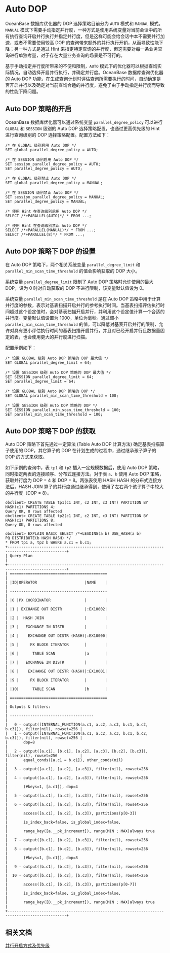 # Auto DOP

OceanBase 数据库优化器的 DOP 选择策略目前分为 `AUTO` 模式和 `MANUAL` 模式。`MANUAL` 模式下需要手动指定并行度，一种方式是使用系统变量对当前会话中的所有执行查询开启并行执行并指定并行度，但是这样可能会给会话中本不需要并行加速，或者不需要使用较高 DOP 的查询带来额外的并行执行开销，从而导致性能下降；另一种方式是通过 Hint 来指定特定查询的并行度，但这需要对每一条业务查询进行单独考量，对于存在大量业务查询的场景是不可行的。

基于手动指定并行度所带来的不便和限制，`AUTO` 模式下的优化器可以根据查询实际情况，自动选择开启并行执行，并确定并行度。OceanBase 数据库查询优化器的 Auto DOP 功能，在生成查询计划时评估查询所需要执行的时间，自动确定是否开启并行以及确定对当前查询合适的并行度，避免了由于手动指定并行度而导致的性能下降问题。

## Auto DOP 策略的开启

OceanBase 数据库优化器可以通过系统变量 `parallel_degree_policy` 可以进行 `GLOBAL` 和 `SESSION` 级别的 Auto DOP 选择策略配置，也通过更高优先级的 Hint 进行查询级别的 DOP 选择策略配置。配置方法如下：

```shell
/* 在 GLOBAL 级别启用 Auto DOP */
SET global parallel_degree_policy = AUTO;

/* 在 SESSION 级别启用 Auto DOP */
SET session parallel_degree_policy = AUTO;
SET parallel_degree_policy = AUTO;

/* 在 GLOBAL 级别禁止 Auto DOP */
SET global parallel_degree_policy = MANUAL;

/* 在 SESSION 级别禁止 Auto DOP */
SET session parallel_degree_policy = MANUAL;
SET parallel_degree_policy = MANUAL;

/* 使用 Hint 在查询级别启用 Auto DOP */
SELECT /*+PARALLEL(AUTO)*/ * FROM ...;

/* 使用 Hint 在查询级别禁止 Auto DOP */
SELECT /*+PARALLEL(MANUAL)*/ * FROM ...;
SELECT /*+PARALLEL(8)*/ * FROM ...;
```

## Auto DOP 策略下 DOP 的设置

在 Auto DOP 策略下，两个相关系统变量 `parallel_degree_limit` 和 `parallel_min_scan_time_threshold` 的值会影响获取的 DOP 大小。

系统变量 `parallel_degree_limit` 限制了 Auto DOP 策略时允许使用的最大 DOP，设为 0 时对自动获取的 DOP 不进行限制，该变量默认值设为 0。

系统变量 `parallel_min_scan_time_threshold` 是在 Auto DOP 策略中用于计算并行度的参数，表示对基表扫描开启并行的参考执行时间。当基表扫描评估执行时间超过这个设定值时，会对基表扫描开启并行，并利用这个设定值计算一个合适的并行度。变量默认值设置为 1000，单位为毫秒。通过调小 `parallel_min_scan_time_threshold` 的值，可以降低对基表开启并行的限制，允许对具有更小评估执行时间的基表扫描开启并行，并且对已经开启并行且数据量固定的表，也会使用更大的并行度进行扫描。

配置示例如下：

```shell
/* 设置 GLOBAL 级别 Auto DOP 策略的 DOP 最大值 */
SET GLOBAL parallel_degree_limit = 64;

/* 设置 SESSION 级别 Auto DOP 策略的 DOP 最大值 */
SET SESSION parallel_degree_limit = 64;
SET parallel_degree_limit = 64;

/* 设置 GLOBAL 级别 Auto DOP 策略的 DOP */
SET GLOBAL parallel_min_scan_time_threshold = 100;

/* 设置 SESSION 级别 Auto DOP 策略的 DOP */
SET SESSION parallel_min_scan_time_threshold = 100;
SET parallel_min_scan_time_threshold = 100;
```

## Auto DOP 策略下 DOP 的获取

Auto DOP 策略下首先通过一定算法 (Table Auto DOP 计算方法) 确定基表扫描算子使用的 DOP，其它算子的 DOP 在计划生成的过程中，通过继承孩子算子的 DOP 的方式来获取。

如下示例的查询中，表 `tp1` 和 `tp2` 插入一定规模数据后，使用 Auto DOP 策略，同时指定两表的连接顺序、分布式连接方法。对于表 `a`、`b` 使用 Auto DOP 策略，获取并行度为 DOP = 4 和 DOP = 8。两张表使用 HASH HASH 的分布式连接方法后，HASH JOIN 算子的并行度通过继承得到，使用了左右两个孩子算子中较大的并行度（DOP = 8）。

```shell
obclient> CREATE TABLE tp1(c1 INT, c2 INT, c3 INT) PARTITION BY HASH(c1) PARTITIONS 4;
Query OK, 0 rows affected
obclient> CREATE TABLE tp2(c1 INT, c2 INT, c3 INT) PARTITION BY HASH(c1) PARTITIONS 8;
Query OK, 0 rows affected

obclient> EXPLAIN BASIC SELECT /*+LEADING(a b) USE_HASH(a b) PQ_DISTRIBUTE(b HASH HASH) */
* FROM tp1 a, tp2 b WHERE a.c1 = b.c1;
+------------------------------------------------------------------------------------------------+
| Query Plan                                                                                     |
+------------------------------------------------------------------------------------------------+
| ===========================================                                                    |
| |ID|OPERATOR                     |NAME    |                                                    |
| -------------------------------------------                                                    |
| |0 |PX COORDINATOR               |        |                                                    |
| |1 | EXCHANGE OUT DISTR          |:EX10002|                                                    |
| |2 |  HASH JOIN                  |        |                                                    |
| |3 |   EXCHANGE IN DISTR         |        |                                                    |
| |4 |    EXCHANGE OUT DISTR (HASH)|:EX10000|                                                    |
| |5 |     PX BLOCK ITERATOR       |        |                                                    |
| |6 |      TABLE SCAN             |a       |                                                    |
| |7 |   EXCHANGE IN DISTR         |        |                                                    |
| |8 |    EXCHANGE OUT DISTR (HASH)|:EX10001|                                                    |
| |9 |     PX BLOCK ITERATOR       |        |                                                    |
| |10|      TABLE SCAN             |b       |                                                    |
| ===========================================                                                    |
| Outputs & filters:                                                                             |
| -------------------------------------                                                          |
|   0 - output([INTERNAL_FUNCTION(a.c1, a.c2, a.c3, b.c1, b.c2, b.c3)]), filter(nil), rowset=256 |
|   1 - output([INTERNAL_FUNCTION(a.c1, a.c2, a.c3, b.c1, b.c2, b.c3)]), filter(nil), rowset=256 |
|       dop=8                                                                                    |
|   2 - output([a.c1], [b.c1], [a.c2], [a.c3], [b.c2], [b.c3]), filter(nil), rowset=256          |
|       equal_conds([a.c1 = b.c1]), other_conds(nil)                                             |
|   3 - output([a.c1], [a.c2], [a.c3]), filter(nil), rowset=256                                  |
|   4 - output([a.c1], [a.c2], [a.c3]), filter(nil), rowset=256                                  |
|       (#keys=1, [a.c1]), dop=4                                                                 |
|   5 - output([a.c1], [a.c2], [a.c3]), filter(nil), rowset=256                                  |
|   6 - output([a.c1], [a.c2], [a.c3]), filter(nil), rowset=256                                  |
|       access([a.c1], [a.c2], [a.c3]), partitions(p[0-3])                                       |
|       is_index_back=false, is_global_index=false,                                              |
|       range_key([a.__pk_increment]), range(MIN ; MAX)always true                               |
|   7 - output([b.c1], [b.c2], [b.c3]), filter(nil), rowset=256                                  |
|   8 - output([b.c1], [b.c2], [b.c3]), filter(nil), rowset=256                                  |
|       (#keys=1, [b.c1]), dop=8                                                                 |
|   9 - output([b.c1], [b.c2], [b.c3]), filter(nil), rowset=256                                  |
|  10 - output([b.c1], [b.c2], [b.c3]), filter(nil), rowset=256                                  |
|       access([b.c1], [b.c2], [b.c3]), partitions(p[0-7])                                       |
|       is_index_back=false, is_global_index=false,                                              |
|       range_key([B.__pk_increment]), range(MIN ; MAX)always true                               |
+------------------------------------------------------------------------------------------------+
```

## 相关文档

[并行开启方式及优先级](5.parallel-execution.md)